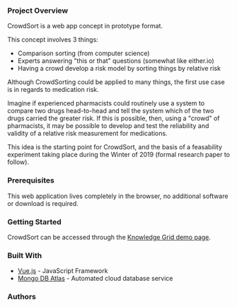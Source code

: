 



### Project Overview

CrowdSort is a web app concept in prototype format.

This concept involves 3 things:
  * Comparison sorting (from computer science)
  * Experts answering "this or that" questions (somewhat like either.io)
  * Having a crowd develop a risk model by sorting things by relative risk

Although CrowdSorting could be applied to many things, the first use case is in regards to medication risk. 

Imagine if experienced pharmacists could routinely use a system to compare two drugs head-to-head and tell the system which of the two drugs carried the greater risk. If this is possible, then, using a "crowd" of pharmacists, it may be possible to develop and test the reliability and validity of a relative risk measurement for medications. 

This idea is the starting point for CrowdSort, and the basis of a feasability experiment taking place during the Winter of 2019 (formal research paper to follow).


### Prerequisites

This web application lives completely in the browser, no additional software or download is required.


### Getting Started


CrowdSort can be accessed through the [Knowledge Grid demo page](http://demo.kgrid.org/crowdsort/).


### Built With

* [Vue.js](https://vuejs.org/) - JavaScript Framework
* [Mongo DB Atlas](https://www.mongodb.com/cloud/atlas) - Automated cloud database service


### Authors



